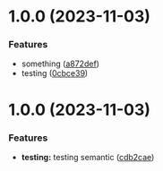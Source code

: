 # 1.0.0 (2023-11-03)


### Features

* something ([a872def](https://github.com/joseph-neeraj/dummy-testin-semantic-release/commit/a872deffdd5bfce5ea09968ff42ae41ab6f36b3a))
* testing ([0cbce39](https://github.com/joseph-neeraj/dummy-testin-semantic-release/commit/0cbce399765f2e4ff1738f588f35dc99d684d0cc))

# 1.0.0 (2023-11-03)


### Features

* **testing:** testing semantic ([cdb2cae](https://github.com/joseph-neeraj/dummy-testin-semantic-release/commit/cdb2cae7d5810fdaa586a52bba31461ace666449))

